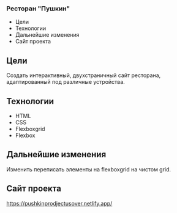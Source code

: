 ### Ресторан "Пушкин"

- Цели
- Технологии
- Дальнейшие изменения
- Сайт проекта

## Цели

Создать интерактивный, двухстраничный сайт ресторана, адаптированный под различные устройства.

## Технологии

- HTML
- CSS
- Flexboxgrid
- Flexbox

## Дальнейшие изменения

Изменить переписать элементы на flexboxgrid на чистом grid.

## Сайт проекта

https://pushkinprodjectusover.netlify.app/
